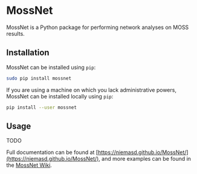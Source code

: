 # MossNet
MossNet is a Python package for performing network analyses on MOSS results.

## Installation
MossNet can be installed using `pip`:

```bash
sudo pip install mossnet
```

If you are using a machine on which you lack administrative powers, MossNet can be installed locally using `pip`:

```bash
pip install --user mossnet
```

## Usage
TODO

Full documentation can be found at [https://niemasd.github.io/MossNet/](https://niemasd.github.io/MossNet/), and more examples can be found in the [MossNet Wiki](https://github.com/niemasd/MossNet/wiki).
